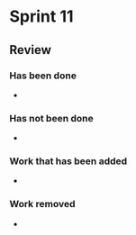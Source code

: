 
# Sprint 11

## Review

### Has been done

- 

### Has not been done

- 

### Work that has been added

- 

### Work removed

- 

